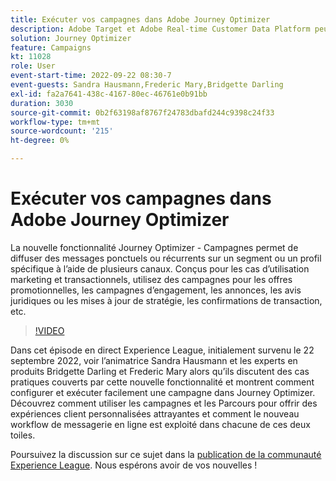 ```yaml
---
title: Exécuter vos campagnes dans Adobe Journey Optimizer
description: Adobe Target et Adobe Real-time Customer Data Platform peuvent être intégrés pour offrir une expérience client plus personnalisée. Dans cet événement livestream, découvrez comment l’intégration de ces deux plateformes peut aider les entreprises à collecter des données en temps réel, puis à créer et tester des expériences ciblées. Découvrez le processus de bout en bout de cette puissante fonctionnalité dans une démonstration en direct.
solution: Journey Optimizer
feature: Campaigns
kt: 11028
role: User
event-start-time: 2022-09-22 08:30-7
event-guests: Sandra Hausmann,Frederic Mary,Bridgette Darling
exl-id: fa2a7641-438c-4167-80ec-46761e0b91bb
duration: 3030
source-git-commit: 0b2f63198af8767f24783dbafd244c9398c24f33
workflow-type: tm+mt
source-wordcount: '215'
ht-degree: 0%

---
```


# Exécuter vos campagnes dans Adobe Journey Optimizer

La nouvelle fonctionnalité Journey Optimizer - Campagnes permet de diffuser des messages ponctuels ou récurrents sur un segment ou un profil spécifique à l’aide de plusieurs canaux. Conçus pour les cas d’utilisation marketing et transactionnels, utilisez des campagnes pour les offres promotionnelles, les campagnes d’engagement, les annonces, les avis juridiques ou les mises à jour de stratégie, les confirmations de transaction, etc.

>[!VIDEO](https://video.tv.adobe.com/v/3409504/?quality=12&learn=on)

Dans cet épisode en direct Experience League, initialement survenu le 22 septembre 2022, voir l’animatrice Sandra Hausmann et les experts en produits Bridgette Darling et Frederic Mary alors qu’ils discutent des cas pratiques couverts par cette nouvelle fonctionnalité et montrent comment configurer et exécuter facilement une campagne dans Journey Optimizer. Découvrez comment utiliser les campagnes et les Parcours pour offrir des expériences client personnalisées attrayantes et comment le nouveau workflow de messagerie en ligne est exploité dans chacune de ces deux toiles.

Poursuivez la discussion sur ce sujet dans la [publication de la communauté Experience League](https://experienceleaguecommunities.adobe.com/t5/journey-optimizer-discussions/experience-league-live-post-session-discussion-execute-your/m-p/547896#M52). Nous espérons avoir de vos nouvelles !

